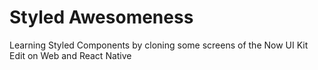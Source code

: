 # Styled Awesomeness

Learning Styled Components by cloning some screens of the Now UI Kit Edit on Web and React Native
